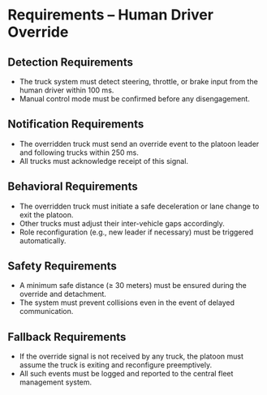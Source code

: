 # Requirements – Human Driver Override

## Detection Requirements
- The truck system must detect steering, throttle, or brake input from the human driver within 100 ms.
- Manual control mode must be confirmed before any disengagement.

## Notification Requirements
- The overridden truck must send an override event to the platoon leader and following trucks within 250 ms.
- All trucks must acknowledge receipt of this signal.

## Behavioral Requirements
- The overridden truck must initiate a safe deceleration or lane change to exit the platoon.
- Other trucks must adjust their inter-vehicle gaps accordingly.
- Role reconfiguration (e.g., new leader if necessary) must be triggered automatically.

## Safety Requirements
- A minimum safe distance (≥ 30 meters) must be ensured during the override and detachment.
- The system must prevent collisions even in the event of delayed communication.

## Fallback Requirements
- If the override signal is not received by any truck, the platoon must assume the truck is exiting and reconfigure preemptively.
- All such events must be logged and reported to the central fleet management system.
